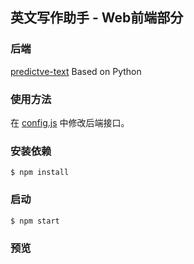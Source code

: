 ## 英文写作助手 - Web前端部分
### 后端
[predictve-text](https:github.com/jeffylu/predictive-text) Based on Python

### 使用方法
在 [config.js](predictive-text-web/src/utils/config.js) 中修改后端接口。

### 安装依赖
```
$ npm install
```

### 启动
```
$ npm start
```

### 预览

